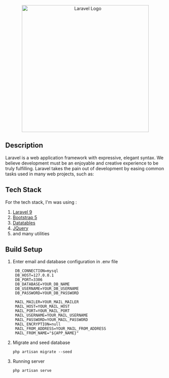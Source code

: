 <p align="center"><a href="https://laravel.com" target="_blank"><img src="https://raw.githubusercontent.com/laravel/art/master/logo-lockup/5%20SVG/2%20CMYK/1%20Full%20Color/laravel-logolockup-cmyk-red.svg" width="400" alt="Laravel Logo"></a></p>

## Description

Laravel is a web application framework with expressive, elegant syntax. We believe development must be an enjoyable and creative experience to be truly fulfilling. Laravel takes the pain out of development by easing common tasks used in many web projects, such as:

## Tech Stack

For the tech stack, I'm was using :
1. [Laravel 9](https://laravel.com/)
2. [Bootstrap 5](https://getbootstrap.com/)
3. [Datatables](https://datatables.net/)
4. [JQuery](https://jquery.com/)
5. and many utilities

## Build Setup

1. Enter email and database configuration in .env file
   ```
    DB_CONNECTION=mysql
    DB_HOST=127.0.0.1
    DB_PORT=3306
    DB_DATABASE=YOUR_DB_NAME
    DB_USERNAME=YOUR_DB_USERNAME
    DB_PASSWORD=YOUR_DB_PASSWORD

    MAIL_MAILER=YOUR_MAIL_MAILER
    MAIL_HOST=YOUR_MAIL_HOST
    MAIL_PORT=YOUR_MAIL_PORT
    MAIL_USERNAME=YOUR_MAIL_USERNAME
    MAIL_PASSWORD=YOUR_MAIL_PASSWORD
    MAIL_ENCRYPTION=null
    MAIL_FROM_ADDRESS=YOUR_MAIL_FROM_ADDRESS
    MAIL_FROM_NAME="${APP_NAME}"
   ```
2. Migrate and seed database 
   ```
   php artisan migrate --seed
   ```
3. Running server
   ```
   php artisan serve
   ```
